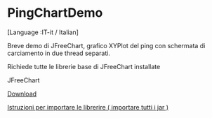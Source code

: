 # PingChartDemo
[Language :IT-it / Italian]

Breve demo di JFreeChart, grafico XYPlot del ping con schermata di carciamento in due thread separati.

Richiede tutte le librerie base di JFreeChart installate

JFreeChart

[Download](https://sourceforge.net/projects/jfreechart/files/1.%20JFreeChart/1.0.19/)

[Istruzioni per importare le librerire ( importare tutti i jar )]( https://stackoverflow.com/questions/3280353/how-to-import-a-jar-in-eclipse)
